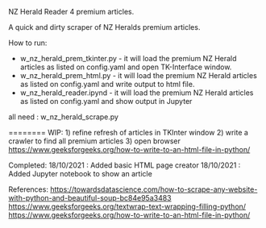 NZ Herald Reader 4 premium articles.

A quick and dirty scraper of NZ Heralds premium articles.

How to run: 
- w_nz_herald_prem_tkinter.py - it will load the premium NZ Herald articles as listed on config.yaml and open TK-Interface window.
- w_nz_herald_prem_html.py - it will load the premium NZ Herald articles as listed on config.yaml and write output to html file.
- w_nz_herald_reader.ipynd - it will load the premium NZ Herald articles as listed on config.yaml and show output in Jupyter

all need : w_nz_herald_scrape.py

========
WIP:
    1) refine refresh of articles in TKInter window
    2) write a crawler to find all premium articles
    3) open browser https://www.geeksforgeeks.org/how-to-write-to-an-html-file-in-python/

Completed:
    18/10/2021 : Added basic HTML page creator
    18/10/2021 : Added Jupyter notebook to show an article

References:
https://towardsdatascience.com/how-to-scrape-any-website-with-python-and-beautiful-soup-bc84e95a3483
https://www.geeksforgeeks.org/textwrap-text-wrapping-filling-python/
https://www.geeksforgeeks.org/how-to-write-to-an-html-file-in-python/